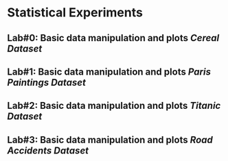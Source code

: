 # Statistical Experiments

## Lab#0: Basic data manipulation and plots *Cereal Dataset*

## Lab#1: Basic data manipulation and plots *Paris Paintings Dataset*

## Lab#2: Basic data manipulation and plots *Titanic Dataset*

## Lab#3: Basic data manipulation and plots *Road Accidents Dataset*
